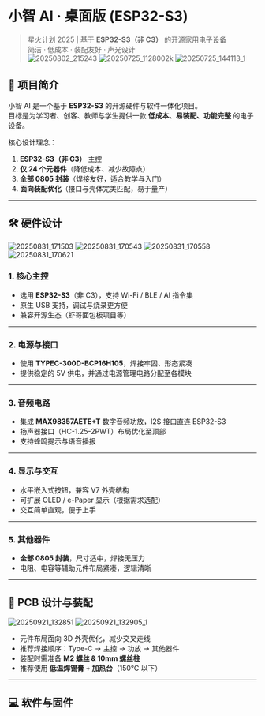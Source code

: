 # 小智 AI · 桌面版 (ESP32-S3)

> 星火计划 2025 | 基于 **ESP32-S3（非 C3）** 的开源家用电子设备  
> 简洁 · 低成本 · 装配友好 · 声光设计  
![20250802_215243](https://github.com/user-attachments/assets/c0e91b13-aabe-4d31-a724-84d8aa1a7edc)
![20250725_1128002k](https://github.com/user-attachments/assets/a6270f2f-ec11-45cc-b98c-961e6d63e632)
![20250725_144113_1](https://github.com/user-attachments/assets/264c4ed9-1877-4727-a0f3-05b5afbd8477)

## 📖 项目简介

小智 AI 是一个基于 **ESP32-S3** 的开源硬件与软件一体化项目。  
目标是为学习者、创客、教师与学生提供一款 **低成本、易装配、功能完整** 的电子设备。  

核心设计理念：  
1. **ESP32-S3（非 C3）** 主控  
2. **仅 24 个元器件**（降低成本、减少故障点）  
3. **全部 0805 封装**（焊接友好，适合教学与入门）  
4. **面向装配优化**（接口与壳体完美匹配，易于量产）
---

## 🛠️ 硬件设计

![20250831_171503](https://github.com/user-attachments/assets/41c9e7a3-2cdb-4c3d-b012-0bb0746d572f)
![20250831_170543](https://github.com/user-attachments/assets/dccbe2ff-5764-4479-b76f-66dda8b287b7)
![20250831_170558](https://github.com/user-attachments/assets/d452865d-9692-4a5b-b704-b60d35669f6f)
![20250831_170621](https://github.com/user-attachments/assets/9bdb8f0b-c335-4c8c-8185-31bda5bb8583)

### 1. 核心主控
- 选用 **ESP32-S3**（非 C3），支持 Wi-Fi / BLE / AI 指令集  
- 原生 USB 支持，调试与烧录更方便  
- 兼容开源生态（虾哥面包板项目等）  

---

### 2. 电源与接口
- 使用 **TYPEC-300D-BCP16H105**，焊接牢固、形态紧凑  
- 提供稳定的 5V 供电，并通过电源管理电路分配至各模块  

---

### 3. 音频电路
- 集成 **MAX98357AETE+T** 数字音频功放，I2S 接口直连 ESP32-S3  
- 扬声器接口（HC-1.25-2PWT）布局优化至顶部  
- 支持蜂鸣提示与语音播报  

---

### 4. 显示与交互
- 水平嵌入式按钮，兼容 V7 外壳结构  
- 可扩展 OLED / e-Paper 显示（根据需求选配）  
- 交互简单直观，便于上手  

---

### 5. 其他器件
- **全部 0805 封装**，尺寸适中，焊接无压力  
- 电阻、电容等辅助元件布局紧凑，逻辑清晰  

---

## 🧩 PCB 设计与装配
![20250921_132851](https://github.com/user-attachments/assets/ba09dc26-5dc6-466e-9946-589375cc84da)
![20250921_132905_1](https://github.com/user-attachments/assets/5ddc17e0-b3a0-4b5b-af65-655591386811)

- 元件布局面向 3D 外壳优化，减少交叉走线  
- 推荐焊接顺序：Type-C → 主控 → 功放 → 其他器件  
- 装配时需准备 **M2 螺丝 & 10mm 螺丝柱**  
- 推荐使用 **低温焊锡膏 + 加热台**（150°C 以下）  

---

## 💻 软件与固件

